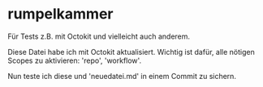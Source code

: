 # rumpelkammer
Für Tests z.B. mit Octokit und vielleicht auch anderem.

Diese Datei habe ich mit Octokit aktualisiert. Wichtig ist dafür, alle nötigen Scopes zu aktivieren: 'repo', 'workflow'.

Nun teste ich diese und 'neuedatei.md' in einem Commit zu sichern.